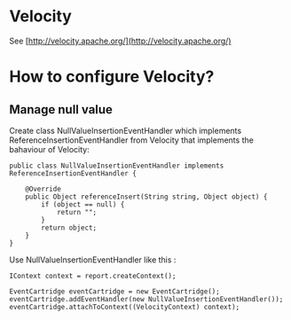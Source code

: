 # Velocity #

See [http://velocity.apache.org/](http://velocity.apache.org/)

# How to configure Velocity? #

## Manage null value ##

Create class NullValueInsertionEventHandler which implements ReferenceInsertionEventHandler from Velocity that implements the bahaviour of Velocity:

```
public class NullValueInsertionEventHandler implements ReferenceInsertionEventHandler {

	@Override
	public Object referenceInsert(String string, Object object) {
		if (object == null) {
			return "";
		}
		return object;
	}
}
```

Use NullValueInsertionEventHandler  like this :

```
IContext context = report.createContext();

EventCartridge eventCartridge = new EventCartridge();
eventCartridge.addEventHandler(new NullValueInsertionEventHandler());
eventCartridge.attachToContext((VelocityContext) context);
```